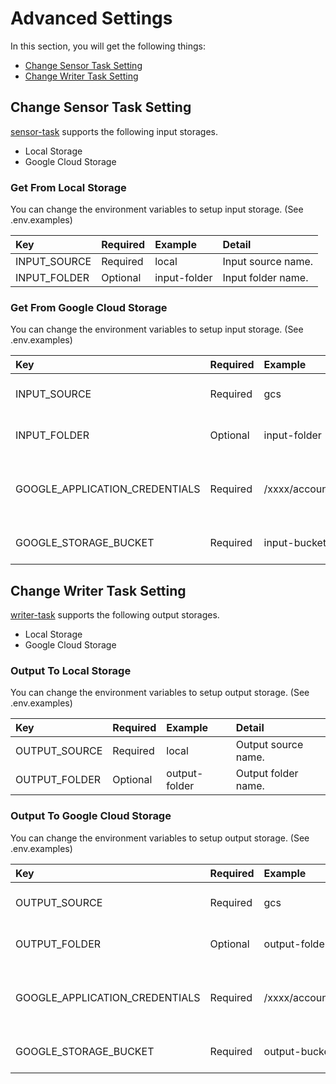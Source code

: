 # Advanced Settings
In this section, you will get the following things:
- [Change Sensor Task Setting](/installation/05-advanced-settings?id=change-sensor-task-setting)
- [Change Writer Task Setting](/installation/05-advanced-settings?id=change-writer-task-setting)


## Change Sensor Task Setting
[sensor-task](https://github.com/podder-ai/sensor-task) supports the following input storages.
- Local Storage
- Google Cloud Storage

### Get From Local Storage
You can change the environment variables to setup input storage. (See .env.examples)

|Key|Required|Example|Detail|
|:---|:---|:---|:---|
|INPUT_SOURCE|Required|local|Input source name.|
|INPUT_FOLDER|Optional|input-folder|Input folder name.|

### Get From Google Cloud Storage
You can change the environment variables to setup input storage. (See .env.examples)

|Key|Required|Example|Detail|
|:---|:---|:---|:---|
|INPUT_SOURCE|Required|gcs|Input source name.|
|INPUT_FOLDER|Optional|input-folder|Input folder name.|
|GOOGLE_APPLICATION_CREDENTIALS|Required|/xxxx/account_key.json|Path to GCP serivce account key.|
|GOOGLE_STORAGE_BUCKET|Required|input-bucket|GCS bucket name.|

## Change Writer Task Setting
[writer-task](https://github.com/podder-ai/writer-task) supports the following output storages.
- Local Storage
- Google Cloud Storage

### Output To Local Storage
You can change the environment variables to setup output storage. (See .env.examples)

|Key|Required|Example|Detail|
|:---|:---|:---|:---|
|OUTPUT_SOURCE|Required|local|Output source name.|
|OUTPUT_FOLDER|Optional|output-folder|Output folder name.|

### Output To Google Cloud Storage
You can change the environment variables to setup output storage. (See .env.examples)

|Key|Required|Example|Detail|
|:---|:---|:---|:---|
|OUTPUT_SOURCE|Required|gcs|Output source name.|
|OUTPUT_FOLDER|Optional|output-folder|Output folder name.|
|GOOGLE_APPLICATION_CREDENTIALS|Required|/xxxx/account_key.json|Path to GCP serivce account key.|
|GOOGLE_STORAGE_BUCKET|Required|output-bucket|GCS bucket name.|